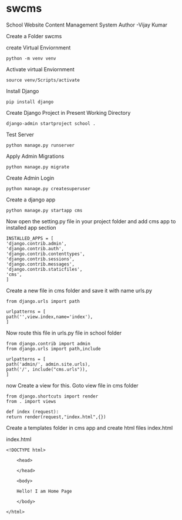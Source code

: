 # swcms
School Website Content Management System
Author -Vijay Kumar

Create a Folder swcms

create Virtual Enviornment

    python -m venv venv

Activate virtual Enviornment
    
    source venv/Scripts/activate

Install Django

    pip install django
    

Create Django Project in Present Working Directory

    django-admin startproject school .
    

Test Server

    python manage.py runserver 


Apply Admin Migrations

    python manage.py migrate

Create Admin Login

    python manage.py createsuperuser

Create a django app

    python manage.py startapp cms

Now open the setting.py file in your project folder and add cms app to installed app section

    INSTALLED_APPS = [
    'django.contrib.admin',
    'django.contrib.auth',
    'django.contrib.contenttypes',
    'django.contrib.sessions',
    'django.contrib.messages',
    'django.contrib.staticfiles',
    'cms',
    ]


Create a new file in cms folder and save it with name urls.py 

    from django.urls import path

    urlpatterns = [
    path('',view.index,name='index'),
    ]

Now route this file in urls.py file in school folder

    from django.contrib import admin
    from django.urls import path,include

    urlpatterns = [
    path('admin/', admin.site.urls),
    path('/', include("cms.urls")),
    ]

 now Create a view for this. Goto view file in cms folder

    from django.shortcuts import render
    from . import views

    def index (request):
    return render(request,"index.html",{})

Create a templates folder in cms app and create html files index.html

index.html

    <!DOCTYPE html>
    
        <head>

        </head>
        
        <body>
   
        Hello! I am Home Page
        
        </body>
        
    </html>
    
